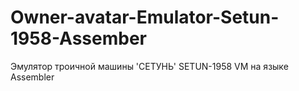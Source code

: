 # Owner-avatar-Emulator-Setun-1958-Assember
Эмулятор троичной машины 'СЕТУНЬ' SETUN-1958 VM на языке Assembler

